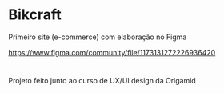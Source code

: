 # Bikcraft
Primeiro site (e-commerce) com elaboração no Figma

https://www.figma.com/community/file/1173131272226936420

#
Projeto feito junto ao curso de UX/UI design da Origamid
